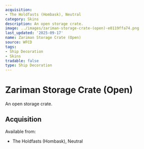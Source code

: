 ```yaml
---
acquisition:
- The Holdfasts (Hombask), Neutral
category: Skins
description: An open storage crate.
image: ../images/zariman-storage-crate-(open)-e0119ffa74.png
last_updated: '2025-09-17'
name: Zariman Storage Crate (Open)
source: WFCD
tags:
- Ship Decoration
- Skins
tradable: false
type: Ship Decoration
---
```


# Zariman Storage Crate (Open)

An open storage crate.

## Acquisition

Available from:
- The Holdfasts (Hombask), Neutral

